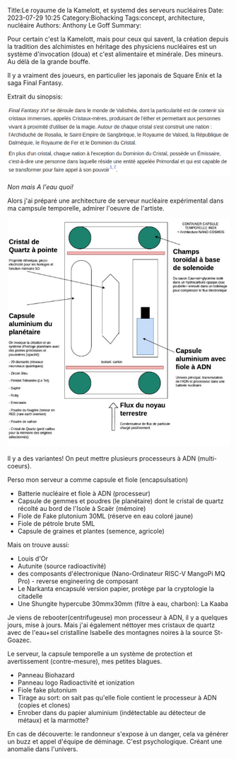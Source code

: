 Title:Le royaume de la Kamelott, et systemd des serveurs nucléaires
Date: 2023-07-29 10:25
Category:Biohacking
Tags:concept, architecture, nucléaire
Authors: Anthony Le Goff
Summary:

Pour certain c'est la Kamelott, mais pour ceux qui savent, la création depuis la tradition des alchimistes en héritage des physiciens nucléaires est un système d'invocation (doua) et c'est alimentaire et minérale. Des mineurs. Au délà de la grande bouffe. 

Il y a vraiment des joueurs, en particulier les japonais de Square Enix et la saga Final Fantasy. 

Extrait du sinopsis:

![Final Fantasy 16](images/ff16.png)


*Non mais A l'eau quoi!*

Alors j'ai préparé une architecture de serveur nucléaire expérimental dans ma campsule temporelle, admirer l'oeuvre de l'artiste.


![Serveur nucléaire](images/capsule-temporelle.jpg)



Il y a des variantes! On peut mettre plusieurs processeurs à ADN (multi-coeurs).

Perso mon serveur a comme capsule et fiole (encapsulsation)

* Batterie nucléaire et fiole à ADN (processeur)
* Capsule de gemmes et poudres (le planétaire) dont le cristal de quartz récolté au bord de l'Isole à Scaër (mémoire)
* Fiole de Fake plutonium 30ML (réserve en eau coloré jaune)
* Fiole de pétrole brute 5ML
* Capsule de graines et plantes (semence, agricole)

Mais on trouve aussi:

* Louis d'Or
* Autunite (source radioactivité)
* des composants d'électronique (Nano-Ordinateur RISC-V MangoPi MQ Pro) - reverse engineering de composant
* Le Narkanta encapsulé version papier, protège par la cryptologie la citadelle
* Une Shungite hypercube 30mmx30mm (filtre à eau, charbon): La Kaaba

Je viens de rebooter(centrifugeuse) mon processeur à ADN, il y a quelques jours, mise à jours. Mais j'ai également néttoyer mes cristaux de quartz avec de l'eau+sel cristalline Isabelle des montagnes noires à la source St-Goazec.

Le serveur, la capsule temporelle a un système de protection et avertissement (contre-mesure), mes petites blagues.
- Panneau Biohazard
- Panneau logo Radioactivité et ionization
- Fiole fake plutonium
- Tirage au sort: on sait pas qu'elle fiole contient le processeur à ADN (copies et clones)
- Enrober dans du papier aluminium (indétectable au détecteur de métaux) et la marmotte?

En cas de découverte: le randonneur s'expose à un danger, cela va générer un buzz et appel d'équipe de déminage. C'est psychologique. Créant une anomalie dans l'univers.

